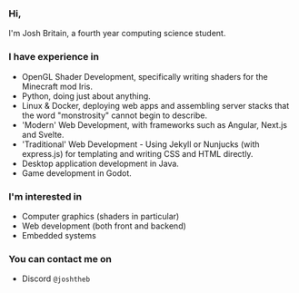 ### Hi,

I'm Josh Britain, a fourth year computing science student.

### I have experience in

- OpenGL Shader Development, specifically writing shaders for the Minecraft mod Iris.
- Python, doing just about anything.
- Linux & Docker, deploying web apps and assembling server stacks that the word "monstrosity" cannot begin to describe.
- 'Modern' Web Development, with frameworks such as Angular, Next.js and Svelte.
- 'Traditional' Web Development - Using Jekyll or Nunjucks (with express.js) for templating and writing CSS and HTML directly.
- Desktop application development in Java.
- Game development in Godot.

### I'm interested in

- Computer graphics (shaders in particular)
- Web development (both front and backend)
- Embedded systems


### You can contact me on

- Discord `@joshtheb`
